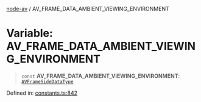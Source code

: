 [node-av](../globals.md) / AV\_FRAME\_DATA\_AMBIENT\_VIEWING\_ENVIRONMENT

# Variable: AV\_FRAME\_DATA\_AMBIENT\_VIEWING\_ENVIRONMENT

> `const` **AV\_FRAME\_DATA\_AMBIENT\_VIEWING\_ENVIRONMENT**: [`AVFrameSideDataType`](../type-aliases/AVFrameSideDataType.md)

Defined in: [constants.ts:842](https://github.com/seydx/av/blob/f8631fc881b394300b1479f511d55cf1c370a87f/src/constants/constants.ts#L842)
